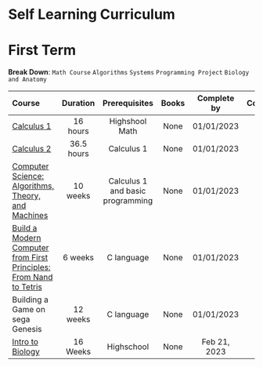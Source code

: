 # Self Learning Curriculum

# First Term
**Break Down**:
`Math Course`
`Algorithms`
`Systems`
`Programming Project`
`Biology and Anatomy`

Course | Duration | Prerequisites | Books | Complete by | Completed
:-- | :--: | :--: | :--: | :--: | :--:
[Calculus 1](https://www.udemy.com/course/calculus-1-with-the-math-sorcerer/learn/lecture/15082352?start=0) | 16 hours | Highshool Math | None | 01/01/2023 | []
[Calculus 2](https://www.udemy.com/course/calculus-2-with-the-math-sorcerer/learn/lecture/15600260?start=0#overview) | 36.5 hours | Calculus 1 | None | 01/01/2023 | []
[Computer Science: Algorithms, Theory, and Machines](https://www.coursera.org/learn/cs-algorithms-theory-machines?irclickid=3BTVImw3txyNT8pRHPyFBS4tUkDVtmy-NzIL0o0&irgwc=1&utm_medium=partners&utm_source=impact&utm_campaign=1459666&utm_content=b2c) | 10 weeks | Calculus 1 and basic programming | None | 01/01/2023 | []
[Build a Modern Computer from First Principles: From Nand to Tetris](https://www.coursera.org/learn/build-a-computer) | 6 weeks | C language | None | 01/01/2023 | []
Building a Game on sega Genesis | 12 weeks | C language | None | 01/01/2023 | []
[Intro to Biology](https://www.edx.org/course/introduction-to-biology-the-secret-of-life-3?utm_source=openlearning&utm_medium=referral&utm_campaign=mitx_catalog) | 16 Weeks | Highschool | None | Feb 21, 2023 | []
